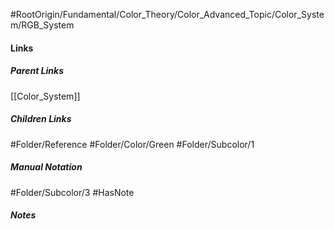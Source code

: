 #RootOrigin/Fundamental/Color_Theory/Color_Advanced_Topic/Color_System/RGB_System
#### Links
##### Parent Links
[[Color_System]]
##### Children Links
#Folder/Reference
#Folder/Color/Green
#Folder/Subcolor/1
##### Manual Notation
#Folder/Subcolor/3
#HasNote
##### Notes